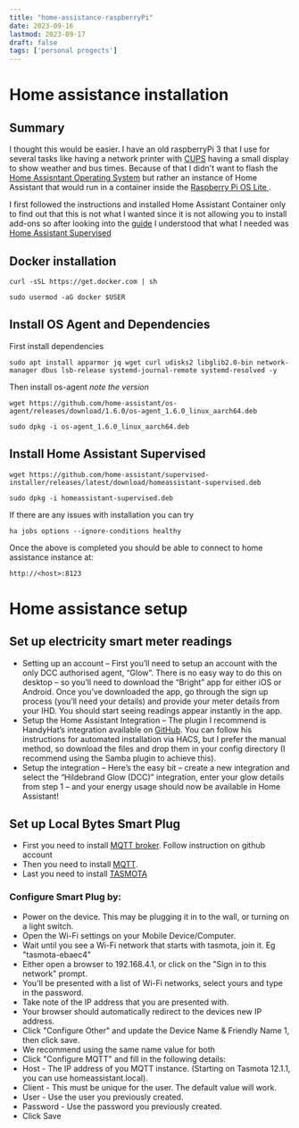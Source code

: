 ```yaml
---
title: "home-assistance-raspberryPi"
date: 2023-09-16
lastmod: 2023-09-17
draft: false 
tags: ['personal progects']
---
```


# Home assistance installation

## Summary

I thought this would be easier. I have an old raspberryPi 3 that I use for several tasks like having a network printer with [CUPS](https://www.cups.org/) having a small display to show weather and bus times. Because of that I didn't want to flash the [Home Assisntant Operating System](https://www.home-assistant.io/installation/raspberrypi) but rather an instance of Home Assistant that would run in a container inside the [Raspberry Pi OS Lite ](https://www.raspberrypi.com/software/operating-systems/). 

I first followed the instructions and installed Home Assistant Container only to find out that this is not what I wanted since it is not allowing you to install add-ons so after looking into the [guide](https://www.home-assistant.io/installation/) I understood that what I needed was [Home Assistant Supervised](https://community.home-assistant.io/t/installing-home-assistant-supervised-on-a-raspberry-pi-using-debian-12/247116)

## Docker installation

`curl -sSL https://get.docker.com | sh`

`sudo usermod -aG docker $USER`

## Install OS Agent and Dependencies

First install dependencies

`sudo apt install apparmor jq wget curl udisks2 libglib2.0-bin network-manager
dbus lsb-release systemd-journal-remote systemd-resolved -y`

Then install os-agent _note the version_

```
wget https://github.com/home-assistant/os-agent/releases/download/1.6.0/os-agent_1.6.0_linux_aarch64.deb

sudo dpkg -i os-agent_1.6.0_linux_aarch64.deb
```

## Install Home Assistant Supervised

```
wget https://github.com/home-assistant/supervised-installer/releases/latest/download/homeassistant-supervised.deb

sudo dpkg -i homeassistant-supervised.deb 
```

If there are any issues with installation you can try 

`ha jobs options --ignore-conditions healthy`

Once the above is completed you should be able to connect to home assistance instance at:

`http://<host>:8123`

# Home assistance setup

## Set up electricity smart meter readings

- Setting up an account – First you’ll need to setup an account with the only
DCC authorised agent, “Glow”. There is no easy way to do this on desktop –
so you’ll need to download the “Bright” app for either iOS or Android. Once
you’ve downloaded the app, go through the sign up process (you’ll need your
details) and provide your meter details from your IHD. You should start
seeing readings appear instantly in the app. 
- Setup the Home Assistant
Integration – The plugin I recommend is HandyHat’s integration available on
[GitHub](https://github.com/HandyHat/ha-hildebrandglow-dcc). You can follow his instructions for automated installation via
HACS, but I prefer the manual method, so download the files and drop them
in your config directory (I recommend using the Samba plugin to achieve
this).
- Setup the integration – Here’s the easy bit – create a new integration and
select the “Hildebrand Glow (DCC)” integration, enter your glow details from
step 1 – and your energy usage should now be available in Home Assistant!

## Set up Local Bytes Smart Plug

- First you need to install [MQTT broker](https://github.com/home-assistant/addons/blob/master/mosquitto/DOCS.md). Follow instruction on github account
- Then you need to install [MQTT](https://www.home-assistant.io/integrations/mqtt/).
- Last you need to install [TASMOTA](https://www.home-assistant.io/integrations/tasmota/)

### Configure Smart Plug by:

- Power on the device. This may be plugging it in to the wall, or turning on a light switch.
- Open the Wi-Fi settings on your Mobile Device/Computer.
- Wait until you see a Wi-Fi network that starts with tasmota, join it. Eg "tasmota-ebaec4"
- Either open a browser to 192.168.4.1, or click on the "Sign in to this network" prompt.
- You'll be presented with a list of Wi-Fi networks, select yours and type in the password.
- Take note of the IP address that you are presented with.
- Your browser should automatically redirect to the devices new IP address.
- Click "Configure Other" and update the Device Name & Friendly Name 1, then click save.
- We recommend using the same name value for both
- Click "Configure MQTT" and fill in the following details:
- Host - The IP address of you MQTT instance. (Starting on Tasmota 12.1.1, you can use homeassistant.local).
- Client - This must be unique for the user. The default value will work.
- User - Use the user you previously created.
- Password - Use the password you previously created.
- Click Save

